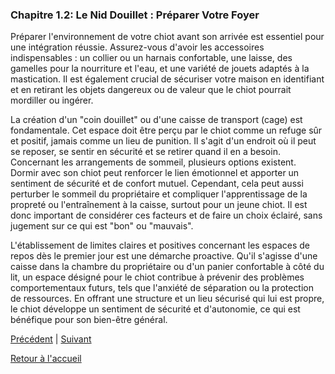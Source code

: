 ### **Chapitre 1.2: Le Nid Douillet : Préparer Votre Foyer**

Préparer l'environnement de votre chiot avant son arrivée est essentiel pour une intégration réussie. Assurez-vous d'avoir les accessoires indispensables : un collier ou un harnais confortable, une laisse, des gamelles pour la nourriture et l'eau, et une variété de jouets adaptés à la mastication. Il est également crucial de sécuriser votre maison en identifiant et en retirant les objets dangereux ou de valeur que le chiot pourrait mordiller ou ingérer.

La création d'un "coin douillet" ou d'une caisse de transport (cage) est fondamentale. Cet espace doit être perçu par le chiot comme un refuge sûr et positif, jamais comme un lieu de punition. Il s'agit d'un endroit où il peut se reposer, se sentir en sécurité et se retirer quand il en a besoin. Concernant les arrangements de sommeil, plusieurs options existent. Dormir avec son chiot peut renforcer le lien émotionnel et apporter un sentiment de sécurité et de confort mutuel. Cependant, cela peut aussi perturber le sommeil du propriétaire et compliquer l'apprentissage de la propreté ou l'entraînement à la caisse, surtout pour un jeune chiot. Il est donc important de considérer ces facteurs et de faire un choix éclairé, sans jugement sur ce qui est "bon" ou "mauvais".

L'établissement de limites claires et positives concernant les espaces de repos dès le premier jour est une démarche proactive. Qu'il s'agisse d'une caisse dans la chambre du propriétaire ou d'un panier confortable à côté du lit, un espace désigné pour le chiot contribue à prévenir des problèmes comportementaux futurs, tels que l'anxiété de séparation ou la protection de ressources. En offrant une structure et un lieu sécurisé qui lui est propre, le chiot développe un sentiment de sécurité et d'autonomie, ce qui est bénéfique pour son bien-être général. 

[Précédent](./1.1_choisir_votre_compagnon.md) | [Suivant](./1.3_le_grand_jour.md)

[Retour à l'accueil](../index.md) 